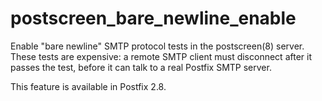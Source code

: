 # postscreen_bare_newline_enable 

 Enable "bare newline" SMTP protocol tests in the postscreen(8)
server. These tests are expensive: a remote SMTP client must
disconnect after
it passes the test, before it can talk to a real Postfix SMTP server.


 This feature is available in Postfix 2.8.  


